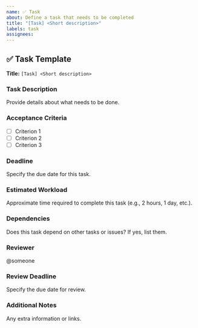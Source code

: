 ```yaml
---
name: ✅ Task
about: Define a task that needs to be completed
title: "[Task] <Short description>"
labels: task
assignees: 
---
```


## ✅ Task Template

**Title:** `[Task] <Short description>`

### Task Description
Provide details about what needs to be done.

### Acceptance Criteria
- [ ] Criterion 1  
- [ ] Criterion 2  
- [ ] Criterion 3  

### Deadline
Specify the due date for this task.

### Estimated Workload
Approximate time required to complete this task (e.g., 2 hours, 1 day, etc.).

### Dependencies
Does this task depend on other tasks or issues? If yes, list them.

### Reviewer
@someone

### Review Deadline
Specify the due date for review.

### Additional Notes
Any extra information or links.
